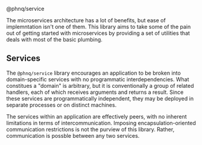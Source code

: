 @phnq/service

The microservices architecture has a lot of benefits, but ease of implemntation isn't one of them. This library aims
to take some of the pain out of getting started with microservices by providing a set of utilities that deals with
most of the basic plumbing.

## Services
The `@phnq/service` library encourages an application to be broken into domain-specific services with no programmatic
interdependencies. What constitues a "domain" is arbitrary, but it is conventionally a group of related handlers, each of
which receives arguments and returns a result. Since these services are programmatically independent, they may be deployed
in separate processes or on distinct machines.

The services within an application are effectively peers, with no inherent limitations in terms of intercommunication. Imposing
encapsulation-oriented communication restrictions is not the purview of this library. Rather, communication is possble between
any two services. 

